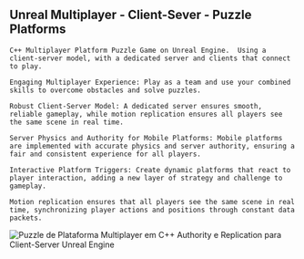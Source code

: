 <h2> Unreal Multiplayer  - Client-Sever - Puzzle Platforms </h2>
    
    C++ Multiplayer Platform Puzzle Game on Unreal Engine.  Using a client-server model, with a dedicated server and clients that connect to play.

    Engaging Multiplayer Experience: Play as a team and use your combined skills to overcome obstacles and solve puzzles.

    Robust Client-Server Model: A dedicated server ensures smooth, reliable gameplay, while motion replication ensures all players see the same scene in real time.

    Server Physics and Authority for Mobile Platforms: Mobile platforms are implemented with accurate physics and server authority, ensuring a fair and consistent experience for all players.

    Interactive Platform Triggers: Create dynamic platforms that react to player interaction, adding a new layer of strategy and challenge to gameplay.

    Motion replication ensures that all players see the same scene in real time, synchronizing player actions and positions through constant data packets.
 

![Puzzle de Plataforma Multiplayer em C++  Authority e Replication para Client-Server Unreal Engine](https://github.com/alfredo1995/collaboratize-puzzle-plataform/assets/71193893/fd7dac80-6daf-455b-af95-96452bd57e86)

